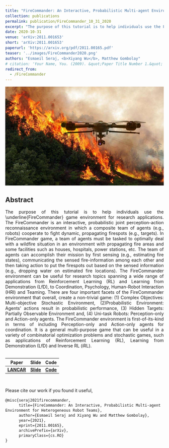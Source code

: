 ```yaml
---
title: "FireCommander: An Interactive, Probabilistic Multi-agent Environment for Heterogeneous Robot Teams"
collection: publications
permalink: publication/FireCommander_10_31_2020
excerpt: "The purpose of this tutorial is to help individuals use the FireCommander game environment for research applications. The FireCommander is an interactive, probabilistic joint perception-action reconnaissance environment in which a composite team of agents (e.g., robots) cooperate to fight dynamic, propagating firespots (e.g., targets). In FireCommander game, a team of agents must be tasked to optimally deal with a wildfire situation in an environment with propagating fire areas and some facilities such as houses, hospitals, power stations, etc. The team of agents can accomplish their mission by first sensing (e.g., estimating fire states), communicating the sensed fire-information among each other and then taking action to put the firespots out based on the sensed information (e.g., dropping water on estimated fire locations). The FireCommander environment can be useful for research topics spanning a wide range of applications from Reinforcement Learning (RL) and Learning from Demonstration (LfD), to Coordination, Psychology, Human-Robot Interaction (HRI) and Teaming. There are four important facets of the FireCommander environment that overall, create a non-trivial game: (1) Complex Objectives: Multi-objective Stochastic Environment, (2)Probabilistic Environment: Agents' actions result in probabilistic performance, (3) Hidden Targets: Partially Observable Environment and, (4) Uni-task Robots: Perception-only and Action-only agents. The FireCommander environment is first-of-its-kind in terms of including Perception-only and Action-only agents for coordination. It is a general multi-purpose game that can be useful in a variety of combinatorial optimization problems and stochastic games, such as applications of Reinforcement Learning (RL), Learning from Demonstration (LfD) and Inverse RL (iRL)."
date: 2020-10-31
venue: 'arXiv:2011.001653'
short: 'arXiv:2011.001653'
paperurl: 'https://arxiv.org/pdf/2011.00165.pdf'
teaser: '../images/FireCommander2020.png'
authors: "Esmaeil Seraj, <b>Xiyang Wu</b>, Matthew Gombolay"
# citation: 'Your Name, You. (2009). &quot;Paper Title Number 1.&quot; <i>Journal 1</i>. 1(1).'
redirect_from: 
  - /FireCommander
---
```


<p style="text-align:center;">
<img src="../images/FireCommander2020.png" width="800">
</p>

## Abstract
<div style="text-align: justify"> The purpose of this tutorial is to help individuals use the \underline{FireCommander} game environment for research applications. The FireCommander is an interactive, probabilistic joint perception-action reconnaissance environment in which a composite team of agents (e.g., robots) cooperate to fight dynamic, propagating firespots (e.g., targets). In FireCommander game, a team of agents must be tasked to optimally deal with a wildfire situation in an environment with propagating fire areas and some facilities such as houses, hospitals, power stations, etc. The team of agents can accomplish their mission by first sensing (e.g., estimating fire states), communicating the sensed fire-information among each other and then taking action to put the firespots out based on the sensed information (e.g., dropping water on estimated fire locations). The FireCommander environment can be useful for research topics spanning a wide range of applications from Reinforcement Learning (RL) and Learning from Demonstration (LfD), to Coordination, Psychology, Human-Robot Interaction (HRI) and Teaming. There are four important facets of the FireCommander environment that overall, create a non-trivial game: (1) Complex Objectives: Multi-objective Stochastic Environment, (2)Probabilistic Environment: Agents' actions result in probabilistic performance, (3) Hidden Targets: Partially Observable Environment and, (4) Uni-task Robots: Perception-only and Action-only agents. The FireCommander environment is first-of-its-kind in terms of including Perception-only and Action-only agents for coordination. It is a general multi-purpose game that can be useful in a variety of combinatorial optimization problems and stochastic games, such as applications of Reinforcement Learning (RL), Learning from Demonstration (LfD) and Inverse RL (iRL).</div>
<br>

| Paper                                         | Slide                                                   | Code                                                      |
|-----------------------------------------------|---------------------------------------------------------|-----------------------------------------------------------|
| [**LANCAR**](https://arxiv.org/abs/2310.00481) | [**Slide**]('../files/FireCommander2020_Xiyang_Wu.pdf') | [**Code**](https://github.com/EsiSeraj/FireCommander2020) |

<br>

Please cite our work if you found it useful,

```
@misc{seraj2021firecommander,
      title={FireCommander: An Interactive, Probabilistic Multi-agent Environment for Heterogeneous Robot Teams}, 
      author={Esmaeil Seraj and Xiyang Wu and Matthew Gombolay},
      year={2021},
      eprint={2011.00165},
      archivePrefix={arXiv},
      primaryClass={cs.RO}
}
```